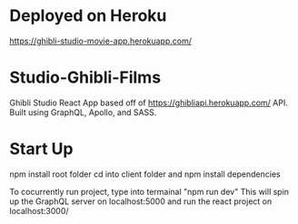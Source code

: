 # Deployed on Heroku
https://ghibli-studio-movie-app.herokuapp.com/

# Studio-Ghibli-Films
Ghibli Studio React App based off of https://ghibliapi.herokuapp.com/ API. Built using GraphQL, Apollo, and SASS.

# Start Up
npm install root folder
cd into client folder and npm install dependencies

To cocurrently run project, type into termainal "npm run dev" 
This will spin up the GraphQL server on localhost:5000 and run the react project on localhost:3000/
